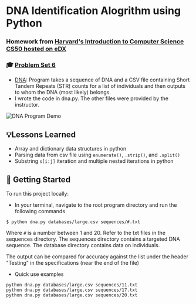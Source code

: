 # DNA Identification Alogrithm using Python
### Homework from [Harvard's Introduction to Computer Science CS50 hosted on eDX](https://www.edx.org/course/cs50s-introduction-to-computer-science)
### 🎓 [Problem Set 6](https://cs50.harvard.edu/x/2020/psets/6/)
- [DNA](https://cs50.harvard.edu/x/2020/psets/6/dna/): Program takes a sequence of DNA and a CSV file containing Short Tandem Repeats (STR) counts for a list of individuals and then outputs to whom the DNA (most likely) belongs.
- I wrote the code in dna.py. The other files were provided by the instructor.

![DNA Program Demo](img/demo.gif)

## 💡Lessons Learned
- Array and dictionary data structures in python
- Parsing data from csv file using `enumerate()`, `.strip()`, and `.split()`
- Substring `s[i:j]` iteration and multiple nested iterations in python

## 🚀 Getting Started
To run this project locally:
- In your terminal, navigate to the root program directory and run the following commands
```
$ python dna.py databases/large.csv sequences/#.txt
```
Where `#` is a number between 1 and 20. Refer to the txt files in the sequences directory. The sequences directory contains a targeted DNA sequence. The database directory contains data on individuals.

The output can be compared for accuracy against the list under the header "Testing" in the specifications (near the end of the file)

- Quick use examples
```
python dna.py databases/large.csv sequences/11.txt
python dna.py databases/large.csv sequences/17.txt
python dna.py databases/large.csv sequences/20.txt
```